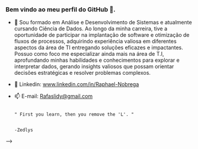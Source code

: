 ###  Bem vindo ao meu perfil do GitHub 👋.


- 🌱 Sou formado em Análise e Desenvolvimento de Sistemas e atualmente cursando Ciência de Dados. 
      Ao longo da minha carreira, tive a oportunidade de participar na implantação de software e otimização de fluxos de processos, adquirindo experiência valiosa em diferentes aspectos da área de TI entregando soluções eficazes e impactantes.
       Possuo como foco me especializar ainda mais na área de T.I, aprofundando minhas habilidades e conhecimentos para explorar e interpretar dados, gerando insights valiosos que possam orientar decisões estratégicas e resolver problemas complexos.


- 🔭 Linkedin: www.linkedin.com/in/Raphael-Nobrega
- 📫 E-mail: Rafaslidy@gmail.com



                                                                                
                                                                                " First you learn, then you remove the 'L'. "
                                                                                
                                                                                                                     -Zedlys
-->

